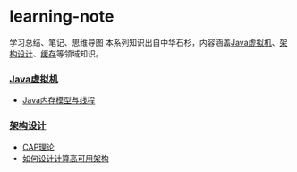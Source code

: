 # learning-note
学习总结、笔记、思维导图
本系列知识出自中华石杉，内容涵盖[Java虚拟机](#Java虚拟机)、[架构设计](#架构设计)、[缓存](#缓存)等领域知识。

### [Java虚拟机](/深入理解Java虚拟机)
- [Java内存模型与线程](/深入理解Java虚拟机/12-Java内存模型与线程)

### [架构设计](/架构设计)
- [CAP理论](/架构设计/CAP.png)
- [如何设计计算高可用架构](/架构设计/如何设计计算高可用架构.png)
